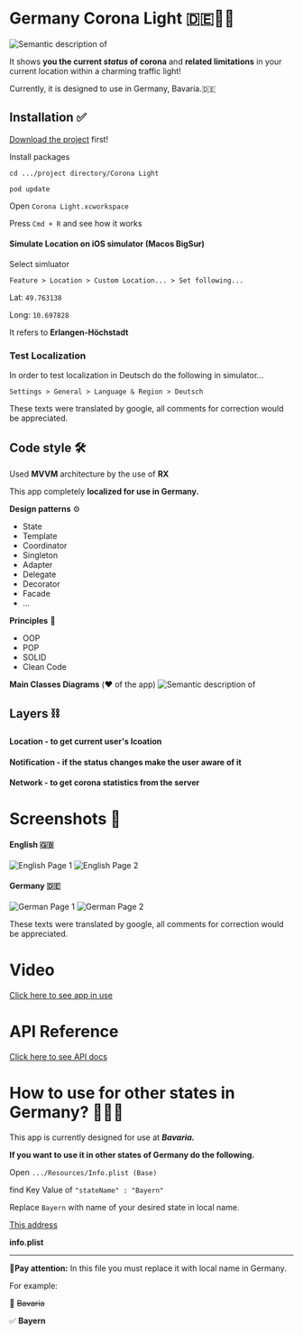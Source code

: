 # Germany Corona Light 🇩🇪🚦🦠

![Semantic description of ](https://s17.picofile.com/file/8417404718/banner.jpg "Diagrams")

It shows **you the current *status* of corona** and **related limitations** in your current location within a charming traffic light!


Currently, it is designed to use in Germany, Bavaria.🇩🇪


## Installation ✅


[Download the project](https://github.com/mamadfrhi/Germany-Corona-Light/archive/main.zip) first!


 Install packages
 
```
cd .../project directory/Corona Light

pod update
```


Open ```Corona Light.xcworkspace```


Press ```Cmd + R``` and see how it works



#### Simulate Location on iOS simulator (Macos BigSur)


Select simluator


```Feature > Location > Custom Location... > Set following...```


Lat: ```49.763138```


Long: ```10.697828```


It refers to **Erlangen-Höchstadt**


### Test Localization


In order to test localization in Deutsch do the following in simulator...


```Settings > General > Language & Region > Deutsch```


These texts were translated by google, all comments for correction would be appreciated.

## Code style 🛠


Used **MVVM** architecture by the use of **RX**

This app completely **localized for use in Germany.**


**Design patterns** ⚙️
- State
- Template
- Coordinator
- Singleton
- Adapter
- Delegate
- Decorator
- Facade
- ...


**Principles** 💎
- OOP
- POP
- SOLID
- Clean Code



**Main Classes Diagrams** (❤️ of the app)
![Semantic description of ](https://s17.picofile.com/file/8417382568/Corona_Status.jpeg "Diagrams")


## Layers ⛓
#### Location - to get current user's lcoation
#### Notification - if the status changes make the user aware of it
#### Network - to get corona statistics from the server



# Screenshots 📱


#### English 🇬🇧


![English Page 1](https://s17.picofile.com/file/8417399450/1.png) ![English Page 2](https://s16.picofile.com/file/8417399476/2.png)


#### Germany 🇩🇪


![German Page 1](https://s16.picofile.com/file/8417399634/1.png) ![German Page 2](https://s16.picofile.com/file/8417399692/2.png)

These texts were translated by google, all comments for correction would be appreciated.


# Video


[Click here to see app in use](https://youtu.be/jXjny-TFchc)


# API Reference


[Click here to see API docs](https://npgeo-corona-npgeo-de.hub.arcgis.com/datasets/917fc37a709542548cc3be077a786c17_0)


# How to use for other states in Germany? 🔁🇩🇪


This app is currently designed for use at ***Bavaria.***

**If you want to use it in other states of Germany do the following.**

Open ```.../Resources/Info.plist (Base)```

find  Key Value of ```"stateName" : "Bayern"```

Replace ```Bayern``` with name of your desired state in local name.

[This address](https://s17.picofile.com/file/8417452742/Screen_Shot_2020_12_14_at_10_48_05.png)

**info.plist**

---

🚧**Pay attention:** In this file you must replace it with local name in Germany.

For example:

🚫 ~~Bavaria~~

✅ **Bayern**




